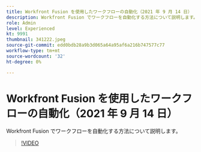 ```yaml
---
title: Workfront Fusion を使用したワークフローの自動化（2021 年 9 月 14 日）
description: Workfront Fusion でワークフローを自動化する方法について説明します。
role: Admin
level: Experienced
kt: 9991
thumbnail: 341222.jpeg
source-git-commit: edd0bdb28a9b3d065a64a95af6a216b747577c77
workflow-type: tm+mt
source-wordcount: '32'
ht-degree: 0%

---
```


# Workfront Fusion を使用したワークフローの自動化（2021 年 9 月 14 日）

Workfront Fusion でワークフローを自動化する方法について説明します。

>[!VIDEO](https://video.tv.adobe.com/v/341222/?quality=12&learn=on)
